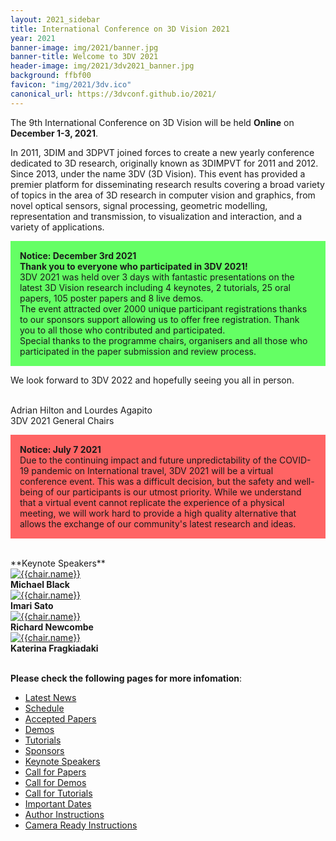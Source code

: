 ```yaml
---
layout: 2021_sidebar
title: International Conference on 3D Vision 2021
year: 2021
banner-image: img/2021/banner.jpg
banner-title: Welcome to 3DV 2021
header-image: img/2021/3dv2021_banner.jpg
background: ffbf00
favicon: "img/2021/3dv.ico"
canonical_url: https://3dvconf.github.io/2021/
---
```



The 9th International Conference on 3D Vision will be held **Online** on **December 1-3, 2021**. 

In 2011, 3DIM and 3DPVT joined forces to create a new yearly conference dedicated to 3D research, originally known as 3DIMPVT for 2011 and 2012. Since 2013, under the name 3DV (3D Vision). 
This event has provided a premier platform for disseminating research results covering a broad variety of topics in the area of 3D research in computer vision and graphics, from novel optical sensors, signal processing, geometric modelling, representation and transmission, to visualization and interaction, and a variety of applications. 

<p style="background-color:#64ff64; padding: 15px">
<b>Notice: December 3rd 2021</b><br/>
<b>Thank you to everyone who participated in 3DV 2021!</b><br>
3DV 2021 was held over 3 days with fantastic presentations on the latest 3D Vision research including 4 keynotes, 2 tutorials, 25 oral papers, 105 poster papers and 8 live demos. <br>
The event attracted over 2000 unique participant registrations thanks to our sponsors support allowing us to offer free registration.  Thank you to all those who contributed and participated.<br>
Special thanks to the programme chairs, organisers and all those who participated in the paper submission and review process. <br>

We look forward to 3DV 2022 and hopefully seeing you all in person. <br><br>

Adrian Hilton and Lourdes Agapito<br>
3DV 2021 General Chairs

</p>

<!--<p style="background-color:#ff6464; padding: 15px">
<b>Notice: July 26 2021</b><br/>
Full paper submissions can be registered up to the full paper deadline on July 30 2021!
</p>-->

<p style="background-color:#ff6464; padding: 15px">
<b>Notice: July 7 2021</b><br/>
Due to the continuing impact and future unpredictability of the COVID-19 pandemic on International travel, 3DV 2021 will be a virtual conference event. This was a difficult  decision, but the safety and well-being of our participants is our utmost priority.  While we understand that a virtual event cannot replicate the experience of a physical meeting, we will work hard to provide a high quality alternative that allows the exchange of our community's latest research and ideas.
</p>

<br>
**Keynote Speakers**

<div class="row">
	<div class="col-md-3 align-self-center profile crop" >
		<a href="{{site.url}}/keynotes">
		<img alt="{{chair.name}}" src="{{site.url}}/img/2021/keynote/black.jpg"></a><br>
		<b>Michael Black</b><br>
	</div>
	<div class="col-md-3 align-self-center profile crop" >
		<a href="{{site.url}}/keynotes">
		<img alt="{{chair.name}}" src="{{site.url}}/img/2021/keynote/sato.jpg"></a><br>
		<b>Imari Sato</b><br>
	</div>
	<div class="col-md-3 align-self-center profile crop" >
		<a href="{{site.url}}/keynotes">
		<img alt="{{chair.name}}" src="{{site.url}}/img/2021/keynote/newcombe.jpg"></a><br>
		<b>Richard Newcombe</b><br>
	</div>
	<div class="col-md-3 align-self-center profile crop" >
		<a href="{{site.url}}/keynotes">
		<img alt="{{chair.name}}" src="{{site.url}}/img/2021/keynote/fragkiadaki.png"></a><br>
		<b>Katerina Fragkiadaki</b>
	</div>
</div>

<br>



**Please check the following pages for more infomation**:
* [Latest News]({{site.url}}/news)
* [Schedule]({{site.url}}/schedule)
* [Accepted Papers]({{site.url}}/accepted-papers)
* [Demos]({{site.url}}/demos)
* [Tutorials]({{site.url}}/tutorials)
* [Sponsors]({{site.url}}/sponsors)
* [Keynote Speakers]({{site.url}}/keynotes)
* [Call for Papers]({{site.url}}/call-for-papers)
* [Call for Demos]({{site.url}}/call-for-demos)
* [Call for Tutorials]({{site.url}}/call-for-tutorials)
* [Important Dates]({{site.url}}/dates)
* [Author Instructions]({{site.url}}/author-instructions)
* [Camera Ready Instructions]({{site.url}}/camera-ready-instructions)

